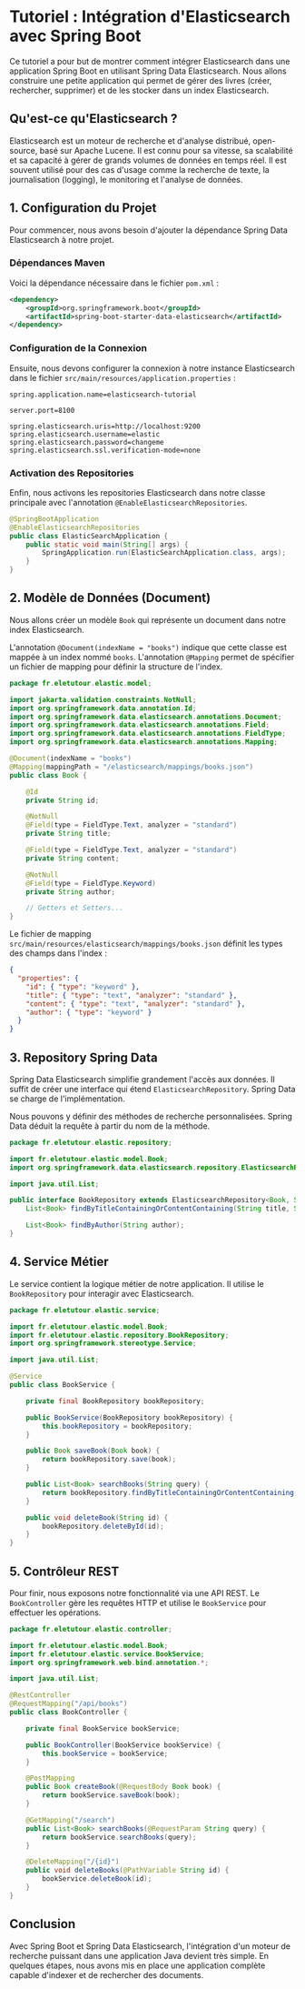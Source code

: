 # Tutoriel : Intégration d'Elasticsearch avec Spring Boot

Ce tutoriel a pour but de montrer comment intégrer Elasticsearch dans une application Spring Boot en utilisant Spring Data Elasticsearch. Nous allons construire une petite application qui permet de gérer des livres (créer, rechercher, supprimer) et de les stocker dans un index Elasticsearch.

## Qu'est-ce qu'Elasticsearch ?

Elasticsearch est un moteur de recherche et d'analyse distribué, open-source, basé sur Apache Lucene. Il est connu pour sa vitesse, sa scalabilité et sa capacité à gérer de grands volumes de données en temps réel. Il est souvent utilisé pour des cas d'usage comme la recherche de texte, la journalisation (logging), le monitoring et l'analyse de données.

## 1. Configuration du Projet

Pour commencer, nous avons besoin d'ajouter la dépendance Spring Data Elasticsearch à notre projet. 

### Dépendances Maven

Voici la dépendance nécessaire dans le fichier `pom.xml` :

```xml
<dependency>
    <groupId>org.springframework.boot</groupId>
    <artifactId>spring-boot-starter-data-elasticsearch</artifactId>
</dependency>
```

### Configuration de la Connexion

Ensuite, nous devons configurer la connexion à notre instance Elasticsearch dans le fichier `src/main/resources/application.properties` :

```properties
spring.application.name=elasticsearch-tutorial

server.port=8100

spring.elasticsearch.uris=http://localhost:9200
spring.elasticsearch.username=elastic
spring.elasticsearch.password=changeme
spring.elasticsearch.ssl.verification-mode=none
```

### Activation des Repositories

Enfin, nous activons les repositories Elasticsearch dans notre classe principale avec l'annotation `@EnableElasticsearchRepositories`.

```java
@SpringBootApplication
@EnableElasticsearchRepositories
public class ElasticSearchApplication {
    public static void main(String[] args) {
        SpringApplication.run(ElasticSearchApplication.class, args);
    }
}
```

## 2. Modèle de Données (Document)

Nous allons créer un modèle `Book` qui représente un document dans notre index Elasticsearch. 

L'annotation `@Document(indexName = "books")` indique que cette classe est mappée à un index nommé `books`. L'annotation `@Mapping` permet de spécifier un fichier de mapping pour définir la structure de l'index.

```java
package fr.eletutour.elastic.model;

import jakarta.validation.constraints.NotNull;
import org.springframework.data.annotation.Id;
import org.springframework.data.elasticsearch.annotations.Document;
import org.springframework.data.elasticsearch.annotations.Field;
import org.springframework.data.elasticsearch.annotations.FieldType;
import org.springframework.data.elasticsearch.annotations.Mapping;

@Document(indexName = "books")
@Mapping(mappingPath = "/elasticsearch/mappings/books.json")
public class Book {

    @Id
    private String id;

    @NotNull
    @Field(type = FieldType.Text, analyzer = "standard")
    private String title;

    @Field(type = FieldType.Text, analyzer = "standard")
    private String content;

    @NotNull
    @Field(type = FieldType.Keyword)
    private String author;

    // Getters et Setters...
}
```

Le fichier de mapping `src/main/resources/elasticsearch/mappings/books.json` définit les types des champs dans l'index :

```json
{
  "properties": {
    "id": { "type": "keyword" },
    "title": { "type": "text", "analyzer": "standard" },
    "content": { "type": "text", "analyzer": "standard" },
    "author": { "type": "keyword" }
  }
}
```

## 3. Repository Spring Data

Spring Data Elasticsearch simplifie grandement l'accès aux données. Il suffit de créer une interface qui étend `ElasticsearchRepository`. Spring Data se charge de l'implémentation.

Nous pouvons y définir des méthodes de recherche personnalisées. Spring Data déduit la requête à partir du nom de la méthode.

```java
package fr.eletutour.elastic.repository;

import fr.eletutour.elastic.model.Book;
import org.springframework.data.elasticsearch.repository.ElasticsearchRepository;

import java.util.List;

public interface BookRepository extends ElasticsearchRepository<Book, String> {
    List<Book> findByTitleContainingOrContentContaining(String title, String content);

    List<Book> findByAuthor(String author);
}
```

## 4. Service Métier

Le service contient la logique métier de notre application. Il utilise le `BookRepository` pour interagir avec Elasticsearch.

```java
package fr.eletutour.elastic.service;

import fr.eletutour.elastic.model.Book;
import fr.eletutour.elastic.repository.BookRepository;
import org.springframework.stereotype.Service;

import java.util.List;

@Service
public class BookService {

    private final BookRepository bookRepository;

    public BookService(BookRepository bookRepository) {
        this.bookRepository = bookRepository;
    }

    public Book saveBook(Book book) {
        return bookRepository.save(book);
    }

    public List<Book> searchBooks(String query) {
        return bookRepository.findByTitleContainingOrContentContaining(query, query);
    }

    public void deleteBook(String id) {
        bookRepository.deleteById(id);
    }
}
```

## 5. Contrôleur REST

Pour finir, nous exposons notre fonctionnalité via une API REST. Le `BookController` gère les requêtes HTTP et utilise le `BookService` pour effectuer les opérations.

```java
package fr.eletutour.elastic.controller;

import fr.eletutour.elastic.model.Book;
import fr.eletutour.elastic.service.BookService;
import org.springframework.web.bind.annotation.*;

import java.util.List;

@RestController
@RequestMapping("/api/books")
public class BookController {

    private final BookService bookService;

    public BookController(BookService bookService) {
        this.bookService = bookService;
    }

    @PostMapping
    public Book createBook(@RequestBody Book book) {
        return bookService.saveBook(book);
    }

    @GetMapping("/search")
    public List<Book> searchBooks(@RequestParam String query) {
        return bookService.searchBooks(query);
    }

    @DeleteMapping("/{id}")
    public void deleteBooks(@PathVariable String id) {
        bookService.deleteBook(id);
    }
}
```

## Conclusion

Avec Spring Boot et Spring Data Elasticsearch, l'intégration d'un moteur de recherche puissant dans une application Java devient très simple. En quelques étapes, nous avons mis en place une application complète capable d'indexer et de rechercher des documents.
